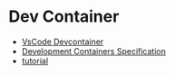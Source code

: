 # Dev Container
* [VsCode Devcontainer](https://code.visualstudio.com/docs/devcontainers/containers) 
* [Development Containers Specification](https://containers.dev/)
* [tutorial](https://code.visualstudio.com/docs/devcontainers/tutorial)
